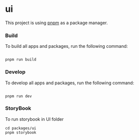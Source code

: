 # ui

This project is using [pnpm](https://pnpm.io/) as a package manager.

### Build

To build all apps and packages, run the following command:

```

pnpm run build

```

### Develop

To develop all apps and packages, run the following command:

```

pnpm run dev

```

### StoryBook

To run storybook in UI folder

```
cd packages/ui
pnpm storybook

```
